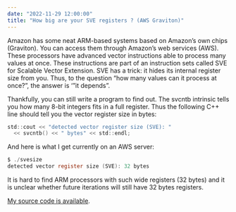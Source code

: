 ```yaml
---
date: "2022-11-29 12:00:00"
title: "How big are your SVE registers ? (AWS Graviton)"
---
```




Amazon has some neat ARM-based systems based on Amazon&rsquo;s own chips (Graviton). You can access them through Amazon&rsquo;s web services (AWS). These processors have advanced vector instructions able to process many values at once. These instructions are part of an instruction sets called SVE for Scalable Vector Extension. SVE has a trick: it hides its internal register size from you. Thus, to the question &ldquo;how many values can it process at once?&rdquo;, the answer is &lsquo;&rdquo;it depends&rdquo;.

Thankfully, you can still write a program to find out. The svcntb intrinsic tells you how many 8-bit integers fits in a full register. Thus the following C++ line should tell you the vector register size in bytes:
```C
std::cout << "detected vector register size (SVE): "
  << svcntb() << " bytes" << std::endl;
```


And here is what I get currently on an AWS server:
```C
$ ./svesize
detected vector register size (SVE): 32 bytes
```


It is hard to find ARM processors with such wide registers (32 bytes) and it is unclear whether future iterations will still have 32 bytes registers.

[My source code is available](https://github.com/lemire/Code-used-on-Daniel-Lemire-s-blog/tree/master/2022/11/29).

